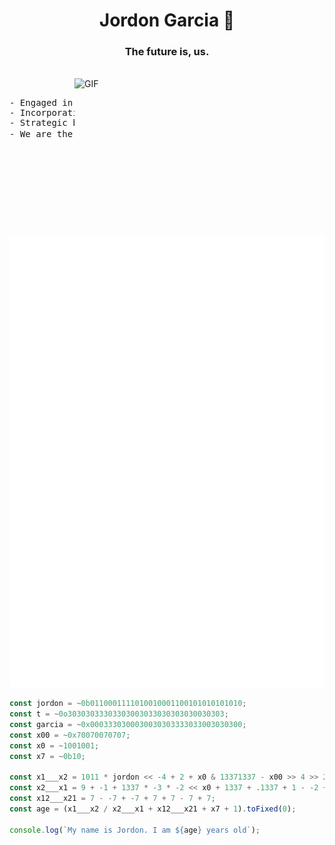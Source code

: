 <h1 align="center">Jordon Garcia 👋</h1>
<h3 align="center">The future is, us.</h3>

<br/>
  <img align="right" height="250" width="400" alt="GIF" src="https://github.com/JordonGarcia/JordonGarcia/blob/main/GIF/image.gif">
<br/>

<pre>- Engaged in communitive building of our tech future.
- Incorporating tech with daily life and societal progression.
- Strategic business scaling that works, risk modeling.
- We are the future 🪐
</pre>

<br/>

![Metrics](https://github.com/JordonGarcia/JordonGarcia/blob/main/github-metrics.svg)

```js
const jordon = ~0b0110001111010010001100101010101010;
const t = ~0o30303033303303003033030303030030303;
const garcia = ~0x0003330300030030303333033003030300;
const x00 = ~0x70070070707;
const x0 = ~1001001;
const x7 = ~0b10;

const x1___x2 = 1011 * jordon << -4 + 2 + x0 & 13371337 - x00 >> 4 >> 2 << 2 - 1 * t << 2 - -5 / 1337 * garcia;
const x2___x1 = 9 + -1 + 1337 * -3 * -2 << x0 + 1337 + .1337 + 1 - -2 + -1 | 6 << 10 & 8 & 7;
const x12___x21 = 7 - -7 + -7 + 7 + 7 - 7 + 7;
const age = (x1___x2 / x2___x1 + x12___x21 + x7 + 1).toFixed(0);

console.log(`My name is Jordon. I am ${age} years old`);
```
